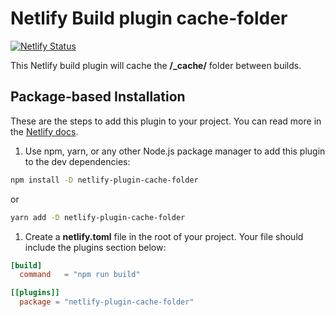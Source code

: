 # Netlify Build plugin cache-folder

[![Netlify Status](https://api.netlify.com/api/v1/badges/e09bcd9b-e7f2-4e00-98c7-26712ecdc9ef/deploy-status)](https://app.netlify.com/sites/netlify-plugin-cache-folder/deploys)

This Netlify build plugin will cache the **/_cache/** folder between builds.

## Package-based Installation

These are the steps to add this plugin to your project. You can read more in the [Netlify docs](https://docs.netlify.com/configure-builds/build-plugins/#file-based-installation).

1. Use npm, yarn, or any other Node.js package manager to add this plugin to the dev dependencies:
  ```bash
  npm install -D netlify-plugin-cache-folder
  ```
  or
  ```bash
  yarn add -D netlify-plugin-cache-folder
  ```

1. Create a **netlify.toml** file in the root of your project. Your file should include the plugins section below:

  ```toml
  [build]
    command   = "npm run build"

  [[plugins]]
    package = "netlify-plugin-cache-folder"
  ```
